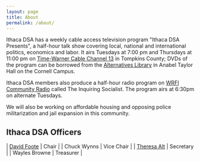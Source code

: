 ```yaml
---
layout: page
title: About
permalink: /about/
---
```


Ithaca DSA has a weekly cable access television program "Ithaca DSA Presents", a half-hour talk show covering local, national and international politics, economics and labor. It airs Tuesdays at 7:00 pm and Thursdays at 11:00 pm on [Time-Warner Cable Channel 13][cable-link] in Tompkins County; DVDs of the program can be borrowed from the [Alternatives Library][alternatives-link] in Anabel Taylor Hall on the Cornell Campus.

Ithaca DSA members also produce a half-hour radio program on [WRFI Community Radio][wrfi-link] called The Inquiring Socialist. The program airs at 6:30pm on alternate Tuesdays.

We will also be working on affordable housing and opposing police militarization and jail expansion in this community.

## Ithaca DSA Officers

| [David Foote][foote-email]   | Chair      | 
| Chuck Wynns                  | Vice Chair |
| [Theresa Alt][alt-email]     | Secretary  |
| Wayles Browne                | Treasurer  |

[cable-link]: http://pegasys.webstarts.com/index.html
[alternatives-link]: https://www.alternativeslibrary.org/
[wrfi-link]: https://www.wrfi.org/

[foote-email]: mailto:dplf00@gmail.com
[alt-email]: mailto:talt@igc.org


